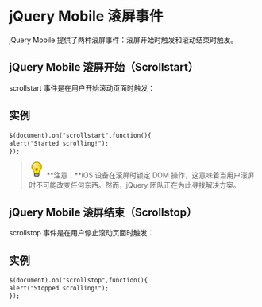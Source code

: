 # jQuery Mobile 滚屏事件

jQuery Mobile 提供了两种滚屏事件：滚屏开始时触发和滚动结束时触发。

## jQuery Mobile 滚屏开始（Scrollstart）

scrollstart 事件是在用户开始滚动页面时触发：

## 实例

```
$(document).on("scrollstart",function(){
alert("Started scrolling!");
});
```

> ![lamp](../img/lamp.jpg)
> **注意：**iOS 设备在滚屏时锁定 DOM 操作，这意味着当用户滚屏时不可能改变任何东西。然而，jQuery 团队正在为此寻找解决方案。 

## jQuery Mobile 滚屏结束（Scrollstop）

scrollstop 事件是在用户停止滚动页面时触发：

## 实例

```
$(document).on("scrollstop",function(){
alert("Stopped scrolling!");
});
```
